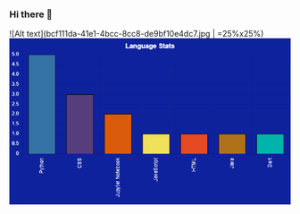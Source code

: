### Hi there 👋
![Alt text](bcf111da-41e1-4bcc-8cc8-de9bf10e4dc7.jpg | =25%x25%)
![Alt text](chart-ESLAMYASSER-1.jpg)

